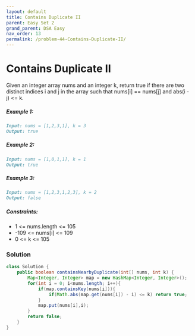 ```yaml
---
layout: default
title: Contains Duplicate II
parent: Easy Set 2
grand_parent: DSA Easy
nav_order: 13
permalink: /problem-44-Contains-Duplicate-II/
---
```

# Contains Duplicate II
Given an integer array nums and an integer k, return true if there are two distinct indices i and j in the array such that nums[i] == nums[j] and abs(i - j) <= k.

##### Example 1:
```markdown
Input: nums = [1,2,3,1], k = 3
Output: true
```
##### Example 2:
```markdown
Input: nums = [1,0,1,1], k = 1
Output: true
```
##### Example 3:
```markdown
Input: nums = [1,2,3,1,2,3], k = 2
Output: false
```
##### Constraints:

* 1 <= nums.length <= 105
* -109 <= nums[i] <= 109
* 0 <= k <= 105

### Solution
```java
class Solution {
    public boolean containsNearbyDuplicate(int[] nums, int k) {
        Map<Integer, Integer> map = new HashMap<Integer, Integer>();
        for(int i = 0; i<nums.length; i++){
            if(map.containsKey(nums[i])){
                if(Math.abs(map.get(nums[i]) - i) <= k) return true;
            }
            map.put(nums[i],i);
        }
        return false;
    }
}
```